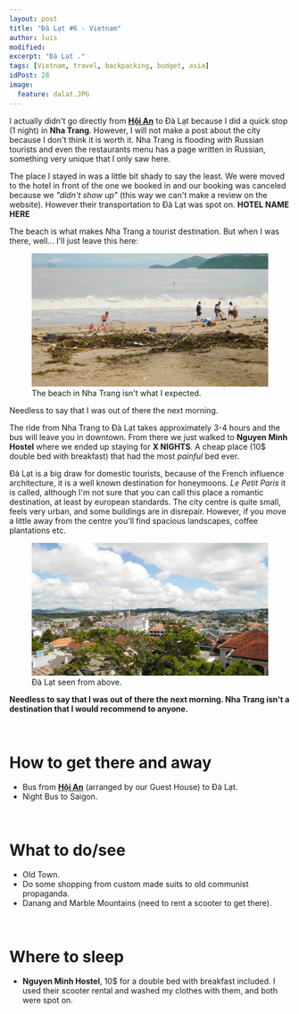 ```yaml
---
layout: post
title: "Đà Lạt #6 - Vietnam"
author: luis
modified:
excerpt: "Đà Lạt ."
tags: [Vietnam, travel, backpacking, budget, asia]
idPost: 28
image:
  feature: dalat.JPG
---
```


I actually didn't go directly from <b><a href="{{site.url}}/HoiAn" target="_blank">Hội An</a></b> to Đà Lạt because I did a quick stop (1 night) in <b>Nha Trang</b>. However, I will not make a post about the city because I don't think it is worth it. Nha Trang is flooding with Russian tourists and even the restaurants menu has a page written in Russian, something very unique that I only saw here.

The place I stayed in was a little bit shady to say the least. We were moved to the hotel in front of the one we booked in and our booking was canceled because we <i>"didn't show up"</i> (this way we can't make a review on the website). However their transportation to Đà Lạt was spot on. <b>HOTEL NAME HERE</b>

The beach is what makes Nha Trang a tourist destination. But when I was there, well... I'll just leave this here:

<figure>
	<a href="../images/vietnam/dalat/dalat1.JPG"><img src="../images/vietnam/dalat/dalat1.JPG"></a>
	<figcaption>The beach in Nha Trang isn't what I expected.</figcaption>
</figure>

Needless to say that I was out of there the next morning.

The ride from Nha Trang to Đà Lạt takes approximately 3-4 hours and the bus will leave you in downtown. From there we just walked to <b>Nguyen Minh Hostel</b> where we ended up staying for <b>X NIGHTS</b>. A cheap place (10$ double bed with breakfast) that had the most <i>painful</i> bed ever.

Đà Lạt is a big draw for domestic tourists, because of the French influence architecture, it is a well known destination for honeymoons. <i>Le Petit Paris</i> it is called, although I'm not sure that you can call this place a romantic destination, at least by european standards. The city centre is quite small, feels very urban, and some buildings are in disrepair. However, if you move a little away from the centre you'll find spacious landscapes, coffee plantations etc.

<figure>
	<a href="../images/vietnam/dalat/dalat2.JPG"><img src="../images/vietnam/dalat/dalat2.JPG"></a>
	<figcaption>Đà Lạt seen from above.</figcaption>
</figure>



<b><highlight><middle>Needless to say that I was out of there the next morning. Nha Trang isn't a destination that I would recommend to anyone.</middle></highlight></b>


<br>
<h1>How to get there and away</h1>
<ul>
<li>Bus from <b><a href="{{site.url}}/HoiAn" target="_blank">Hội An</a></b> (arranged by our Guest House) to Đà Lạt.</li>
<li>Night Bus to Saigon.</li>
</ul>

<br>
<h1>What to do/see</h1>
<ul>
<li>Old Town.</li>
<li>Do some shopping from custom made suits to old communist propaganda.</li>
<li>Danang and Marble Mountains (need to rent a scooter to get there).</li>
</ul>

<br>
<h1>Where to sleep</h1>
<ul>
<li><b>Nguyen Minh Hostel</b>, 10$ for a double bed with breakfast included. I used their scooter rental and washed my clothes with them, and both were spot on.</li>
</ul>